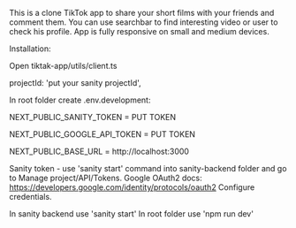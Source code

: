 This is a clone TikTok app to share your short films with your friends and comment them. You can use searchbar to find interesting video or user to check his profile. App is fully responsive on small and medium devices.

Installation:

Open tiktak-app/utils/client.ts

projectId: 'put your sanity projectId',

In root folder create .env.development:

NEXT_PUBLIC_SANITY_TOKEN = PUT TOKEN
  
NEXT_PUBLIC_GOOGLE_API_TOKEN = PUT TOKEN
  
NEXT_PUBLIC_BASE_URL = http://localhost:3000

Sanity token - use 'sanity start' command into sanity-backend folder and go to Manage project/API/Tokens.
Google OAuth2 docs: https://developers.google.com/identity/protocols/oauth2
Configure credentials.

In sanity backend use 'sanity start'
In root folder use 'npm run dev'
